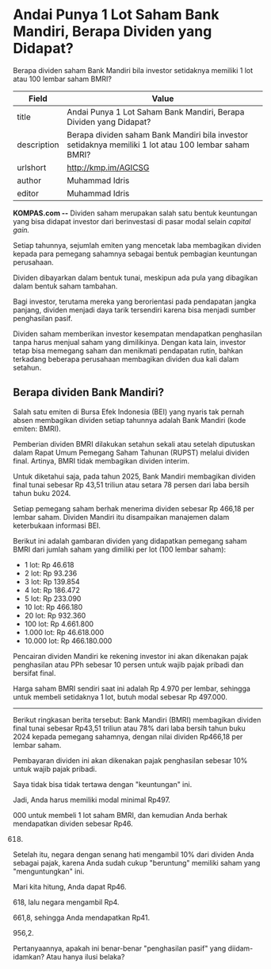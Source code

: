 # Andai Punya 1 Lot Saham Bank Mandiri, Berapa Dividen yang Didapat?

Berapa dividen saham Bank Mandiri bila investor setidaknya memiliki 1 lot atau 100 lembar saham BMRI?

| Field       | Value                                                       |
|-------------|-------------------------------------------------------------|
| title       | Andai Punya 1 Lot Saham Bank Mandiri, Berapa Dividen yang Didapat? |
| description | Berapa dividen saham Bank Mandiri bila investor setidaknya memiliki 1 lot atau 100 lembar saham BMRI? |
| urlshort    | http://kmp.im/AGICSG |
| author      | Muhammad Idris |
| editor      | Muhammad Idris |

**KOMPAS.com --** Dividen saham merupakan salah satu bentuk keuntungan yang bisa didapat investor dari berinvestasi di pasar modal selain *capital gain.*

Setiap tahunnya, sejumlah emiten yang mencetak laba membagikan dividen kepada para pemegang sahamnya sebagai bentuk pembagian keuntungan perusahaan.

Dividen dibayarkan dalam bentuk tunai, meskipun ada pula yang dibagikan dalam bentuk saham tambahan.

Bagi investor, terutama mereka yang berorientasi pada pendapatan jangka panjang, dividen menjadi daya tarik tersendiri karena bisa menjadi sumber penghasilan pasif.

Dividen saham memberikan investor kesempatan mendapatkan penghasilan tanpa harus menjual saham yang dimilikinya. Dengan kata lain, investor tetap bisa memegang saham dan menikmati pendapatan rutin, bahkan terkadang beberapa perusahaan membagikan dividen dua kali dalam setahun.

## Berapa dividen Bank Mandiri?

Salah satu emiten di Bursa Efek Indonesia (BEI) yang nyaris tak pernah absen membagikan dividen setiap tahunnya adalah Bank Mandiri (kode emiten: BMRI).

Pemberian dividen BMRI dilakukan setahun sekali atau setelah diputuskan dalam Rapat Umum Pemegang Saham Tahunan (RUPST) melalui dividen final. Artinya, BMRI tidak membagikan dividen interim.

Untuk diketahui saja, pada tahun 2025, Bank Mandiri membagikan dividen final tunai sebesar Rp 43,51 triliun atau setara 78 persen dari laba bersih tahun buku 2024.

Setiap pemegang saham berhak menerima dividen sebesar Rp 466,18 per lembar saham. Dividen Mandiri itu disampaikan manajemen dalam keterbukaan informasi BEI.

Berikut ini adalah gambaran dividen yang didapatkan pemegang saham BMRI dari jumlah saham yang dimiliki per lot (100 lembar saham):

- 1 lot: Rp 46.618
- 2 lot: Rp 93.236
- 3 lot: Rp 139.854
- 4 lot: Rp 186.472
- 5 lot: Rp 233.090
- 10 lot: Rp 466.180
- 20 lot: Rp 932.360
- 100 lot: Rp 4.661.800
- 1.000 lot: Rp 46.618.000
- 10.000 lot: Rp 466.180.000

Pencairan dividen Mandiri ke rekening investor ini akan dikenakan pajak penghasilan atau PPh sebesar 10 persen untuk wajib pajak pribadi dan bersifat final.

Harga saham BMRI sendiri saat ini adalah Rp 4.970 per lembar, sehingga untuk membeli setidaknya 1 lot, butuh modal sebesar Rp 497.000.

---
Berikut ringkasan berita tersebut: Bank Mandiri (BMRI) membagikan dividen final tunai sebesar Rp43,51 triliun atau 78% dari laba bersih tahun buku 2024 kepada pemegang sahamnya, dengan nilai dividen Rp466,18 per lembar saham.

 Pembayaran dividen ini akan dikenakan pajak penghasilan sebesar 10% untuk wajib pajak pribadi.



Saya tidak bisa tidak tertawa dengan "keuntungan" ini.

 Jadi, Anda harus memiliki modal minimal Rp497.

000 untuk membeli 1 lot saham BMRI, dan kemudian Anda berhak mendapatkan dividen sebesar Rp46.

618.

 Setelah itu, negara dengan senang hati mengambil 10% dari dividen Anda sebagai pajak, karena Anda sudah cukup "beruntung" memiliki saham yang "menguntungkan" ini.

 Mari kita hitung, Anda dapat Rp46.

618, lalu negara mengambil Rp4.

661,8, sehingga Anda mendapatkan Rp41.

956,2.

 Pertanyaannya, apakah ini benar-benar "penghasilan pasif" yang diidam-idamkan? Atau hanya ilusi belaka?
